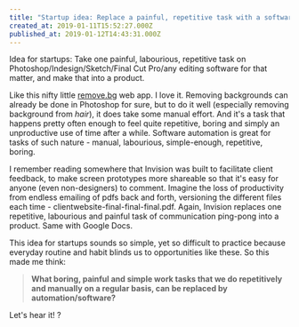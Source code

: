 ```yaml
---
title: "Startup idea: Replace a painful, repetitive task with a software product that does just that"
created_at: 2019-01-11T15:52:27.000Z
published_at: 2019-01-12T14:43:31.000Z
---
```

Idea for startups: Take one painful, labourious, repetitive task on Photoshop/Indesign/Sketch/Final Cut Pro/any editing software for that matter, and make that into a product.

  

Like this nifty little [remove.bg](https://www.remove.bg/) web app. I love it. Removing backgrounds can already be done in Photoshop for sure, but to do it well (especially removing background from _hair_), it does take some manual effort. And it's a task that happens pretty often enough to feel quite repetitive, boring and simply an unproductive use of time after a while. Software automation is great for tasks of such nature - manual, labourious, simple-enough, repetitive, boring. 

  

I remember reading somewhere that Invision was built to facilitate client feedback, to make screen prototypes more shareable so that it's easy for anyone (even non-designers) to comment. Imagine the loss of productivity from endless emailing of pdfs back and forth, versioning the different files each time - clientwebsite-final-final-final.pdf. Again, Invision replaces one repetitive, labourious and painful task of communication ping-pong into a product. Same with Google Docs.

  

This idea for startups sounds so simple, yet so difficult to practice because everyday routine and habit blinds us to opportunities like these. So this made me think: 

  

> **What boring, painful and simple work tasks that we do repetitively and manually on a regular basis, can be replaced by automation/software?**

  

Let's hear it! ?
